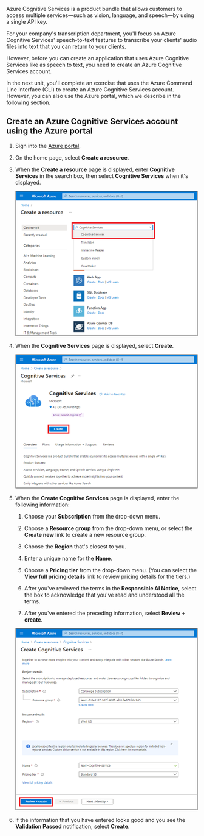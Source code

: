 Azure Cognitive Services is a product bundle that allows customers to access multiple services—such as vision, language, and speech—by using a single API key.

For your company's transcription department, you'll focus on Azure Cognitive Services' speech-to-text features to transcribe your clients' audio files into text that you can return to your clients.

However, before you can create an application that uses Azure Cognitive Services like as speech to text, you need to create an Azure Cognitive Services account.

In the next unit, you'll complete an exercise that uses the Azure Command Line Interface (CLI) to create an Azure Cognitive Services account. However, you can also use the Azure portal, which we describe in the following section.

## Create an Azure Cognitive Services account using the Azure portal

1. Sign into the [Azure portal](https://portal.azure.com/?azure-portal=true).

1. On the home page, select **Create a resource**.

1. When the **Create a resource** page is displayed, enter **Cognitive Services** in the search box, then select **Cognitive Services** when it's displayed.

    [![Screenshot showing the search for Cognitive Services in the Azure portal.](../media/2-search-for-cognitive-services-small.png)](../media/2-search-for-cognitive-services.png#lightbox)

1. When the **Cognitive Services** page is displayed, select **Create**.

    [![Screenshot showing the Cognitive Services page and Create button.](../media/2-create-cognitive-services-small.png)](../media/2-create-cognitive-services.png#lightbox)

1. When the **Create Cognitive Services** page is displayed, enter the following information:

    1. Choose your **Subscription** from the drop-down menu.

    1. Choose a **Resource group** from the drop-down menu, or select the **Create new** link to create a new resource group.

    1. Choose the **Region** that's closest to you.

    1. Enter a unique name for the **Name**.

    1. Choose a **Pricing tier** from the drop-down menu. (You can select the **View full pricing details** link to review pricing details for the tiers.)

    1. After you've reviewed the terms in the **Responsible AI Notice**, select the box to acknowledge that you've read and understood all the terms.

    1. After you've entered the preceding information, select **Review + create**.

    [![Screenshot showing the options for creating a Cognitive Services account.](../media/2-configure-cognitive-services-options-small.png)](../media/2-configure-cognitive-services-options.png#lightbox)

1. If the information that you have entered looks good and you see the **Validation Passed** notification, select **Create**.
